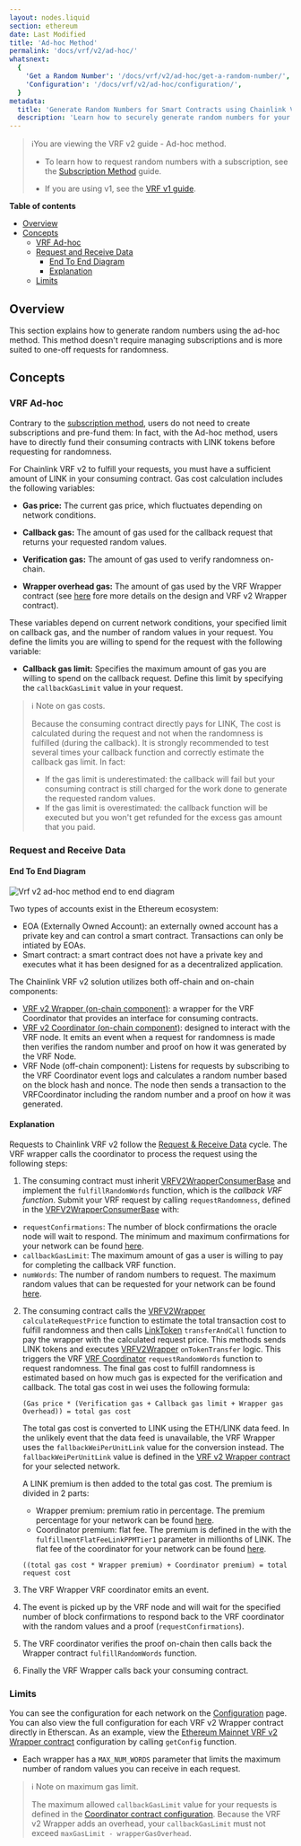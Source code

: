 ```yaml
---
layout: nodes.liquid
section: ethereum
date: Last Modified
title: 'Ad-hoc Method'
permalink: 'docs/vrf/v2/ad-hoc/'
whatsnext:
  {
    'Get a Random Number': '/docs/vrf/v2/ad-hoc/get-a-random-number/',
    'Configuration': '/docs/vrf/v2/ad-hoc/configuration/',
  }
metadata:
  title: 'Generate Random Numbers for Smart Contracts using Chainlink VRF v2 - Ad-hoc method'
  description: 'Learn how to securely generate random numbers for your smart contract with Chainlink VRF v2(an RNG). This guide uses the ad-hoc method.'
---
```


> ℹ️You are viewing the VRF v2 guide - Ad-hoc method.
>
> - To learn how to request random numbers with a subscription, see the [Subscription Method](/docs/vrf/v2/subscription/) guide.
>
> - If you are using v1, see the [VRF v1 guide](/docs/vrf/v1/introduction/).

**Table of contents**

- [Overview](#overview)
- [Concepts](#concepts)
  - [VRF Ad-hoc](#vrf-ad-hoc)
  - [Request and Receive Data](#request-and-receive-data)
    - [End To End Diagram](#end-to-end-diagram)
    - [Explanation](#explanation)
  - [Limits](#limits)

## Overview

This section explains how to generate random numbers using the ad-hoc method. This method doesn't require managing subscriptions and is more suited to one-off requests for randomness.

## Concepts

### VRF Ad-hoc

Contrary to the [subscription method](/docs/vrf/v2/subscription/), users do not need to create subscriptions and pre-fund them: In fact, with the Ad-hoc method, users have to directly fund their consuming contracts with LINK tokens before requesting for randomness.

For Chainlink VRF v2 to fulfill your requests, you must have a sufficient amount of LINK in your consuming contract. Gas cost calculation includes the following variables:

- **Gas price:** The current gas price, which fluctuates depending on network conditions.

- **Callback gas:** The amount of gas used for the callback request that returns your requested random values.

- **Verification gas:** The amount of gas used to verify randomness on-chain.

- **Wrapper overhead gas:** The amount of gas used by the VRF Wrapper contract (see [here](#request-and-receive-data) fore more details on the design and VRF v2 Wrapper contract).

These variables depend on current network conditions, your specified limit on callback gas, and the number of random values in your request. You define the limits you are willing to spend for the request with the following variable:

- **Callback gas limit:** Specifies the maximum amount of gas you are willing to spend on the callback request. Define this limit by specifying the `callbackGasLimit` value in your request.

> ℹ️ Note on gas costs.
>
> Because the consuming contract directly pays for LINK, The cost is calculated during the request and not when the randomness is fulfilled (during the callback).
> It is strongly recommended to test several times your callback function and correctly estimate the callback gas limit. In fact:
>
> - If the gas limit is underestimated: the callback will fail but your consuming contract is still charged for the work done to generate the requested random values.
> - If the gas limit is overestimated: the callback function will be executed but you won't get refunded for the excess gas amount that you paid.

### Request and Receive Data

#### End To End Diagram

![Vrf v2 ad-hoc method end to end diagram](/images/vrf/v2-ad-hoc-e2e.png)

Two types of accounts exist in the Ethereum ecosystem:

- EOA (Externally Owned Account): an externally owned account has a private key and can control a smart contract. Transactions can only be intiated by EOAs.
- Smart contract: a smart contract does not have a private key and executes what it has been designed for as a decentralized application.

The Chainlink VRF v2 solution utilizes both off-chain and on-chain components:

- [VRF v2 Wrapper (on-chain component)](https://github.com/smartcontractkit/chainlink/blob/develop/contracts/src/v0.8/VRFV2Wrapper.sol): a wrapper for the VRF Coordinator that provides an interface for consuming contracts.
- [VRF v2 Coordinator (on-chain component)](https://github.com/smartcontractkit/chainlink/blob/develop/contracts/src/v0.8/VRFCoordinatorV2.sol): designed to interact with the VRF node. It emits an event when a request for randomness is made then verifies the random number and proof on how it was generated by the VRF Node.
- VRF Node (off-chain component): Listens for requests by subscribing to the VRF Coordinator event logs and calculates a random number based on the block hash and nonce. The node then sends a transaction to the VRFCoordinator including the random number and a proof on how it was generated.

#### Explanation

Requests to Chainlink VRF v2 follow the [Request & Receive Data](/docs/request-and-receive-data/) cycle. The VRF wrapper calls the coordinator to process the request using the following steps:

1. The consuming contract must inherit [VRFV2WrapperConsumerBase](https://github.com/smartcontractkit/chainlink/blob/develop/contracts/src/v0.8/VRFV2WrapperConsumerBase.sol) and implement the `fulfillRandomWords` function, which is the _callback VRF function_. Submit your VRF request by calling `requestRandomness`, defined in the [VRFV2WrapperConsumerBase](https://github.com/smartcontractkit/chainlink/blob/develop/contracts/src/v0.8/VRFV2WrapperConsumerBase.sol) with:

- `requestConfirmations`: The number of block confirmations the oracle node will wait to respond. The minimum and maximum confirmations for your network can be found [here](/docs/vrf/v2/ad-hoc/configuration/#configurations).
- `callbackGasLimit`: The maximum amount of gas a user is willing to pay for completing the callback VRF function.
- `numWords`: The number of random numbers to request. The maximum random values that can be requested for your network can be found [here](/docs/vrf/v2/ad-hoc/configuration/#configurations).

2. The consuming contract calls the [VRFV2Wrapper](https://github.com/smartcontractkit/chainlink/blob/develop/contracts/src/v0.8/VRFV2Wrapper.sol) `calculateRequestPrice` function to estimate the total transaction cost to fulfill randomness and then calls [LinkToken](https://github.com/smartcontractkit/chainlink/blob/develop/contracts/src/v0.4/LinkToken.sol) `transferAndCall` function to pay the wrapper with the calculated request price. This methods sends LINK tokens and executes [VRFV2Wrapper](https://github.com/smartcontractkit/chainlink/blob/develop/contracts/src/v0.8/VRFV2Wrapper.sol) `onTokenTransfer` logic. This triggers the VRF [VRF Coordinator](https://github.com/smartcontractkit/chainlink/blob/develop/contracts/src/v0.8/VRFCoordinatorV2.sol) `requestRandomWords` function to request randomness.
   The final gas cost to fulfill randomness is estimated based on how much gas is expected for the verification and callback. The total gas cost in wei uses the following formula:

   ```
   (Gas price * (Verification gas + Callback gas limit + Wrapper gas Overhead)) = total gas cost
   ```

   The total gas cost is converted to LINK using the ETH/LINK data feed. In the unlikely event that the data feed is unavailable, the VRF Wrapper uses the `fallbackWeiPerUnitLink` value for the conversion instead. The `fallbackWeiPerUnitLink` value is defined in the [VRF v2 Wrapper contract](/docs/vrf/v2/ad-hoc/configuration/#configurations) for your selected network.

   A LINK premium is then added to the total gas cost. The premium is divided in 2 parts:

   - Wrapper premium: premium ratio in percentage. The premium percentage for your network can be found [here](/docs/vrf/v2/ad-hoc/configuration/#configurations).
   - Coordinator premium: flat fee. The premium is defined in the with the `fulfillmentFlatFeeLinkPPMTier1` parameter in millionths of LINK. The flat fee of the coordinator for your network can be found [here](/docs/vrf/v2/ad-hoc/configuration/#configurations).

   ```
   ((total gas cost * Wrapper premium) + Coordinator premium) = total request cost
   ```

3. The VRF Wrapper VRF coordinator emits an event.

4. The event is picked up by the VRF node and will wait for the specified number of block confirmations to respond back to the VRF coordinator with the random values and a proof (`requestConfirmations`).

5. The VRF coordinator verifies the proof on-chain then calls back the Wrapper contract `fulfillRandomWords` function.

6. Finally the VRF Wrapper calls back your consuming contract.

### Limits

You can see the configuration for each network on the [Configuration](/docs/vrf/v2/ad-hoc/configuration/) page. You can also view the full configuration for each VRF v2 Wrapper contract directly in Etherscan. As an example, view the [Ethereum Mainnet VRF v2 Wrapper contract](https://etherscan.io/address/0x685fCaf489C2FE2e289a68Bc10AA94F88A83E655#readContract) configuration by calling `getConfig` function.

- Each wrapper has a `MAX_NUM_WORDS` parameter that limits the maximum number of random values you can receive in each request.

> ℹ️ Note on maximum gas limit.
>
> The maximum allowed `callbackGasLimit` value for your requests is defined in the [Coordinator contract configuration](/docs/vrf/v2/subscription/configuration/). Because the VRF v2 Wrapper adds an overhead, your `callbackGasLimit` must not exceed `maxGasLimit - wrapperGasOverhead`.
